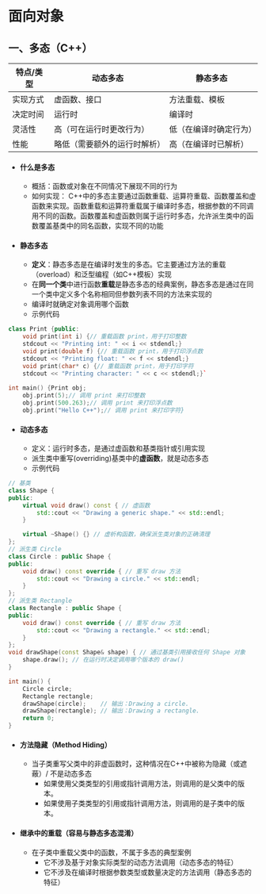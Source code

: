 # 面向对象

## 一、多态（C++）

| **特点/类型** | **动态多态**       | **静态多态**    |
| --------- | -------------- | ----------- |
| 实现方式      | 虚函数、接口         | 方法重载、模板     |
| 决定时间      | 运行时            | 编译时         |
| 灵活性       | 高（可在运行时更改行为）   | 低（在编译时确定行为） |
| 性能        | 略低（需要额外的运行时解析） | 高（在编译时已解析）  |

- #### 什么是多态
   - 概括：函数或对象在不同情况下展现不同的行为
   - 如何实现：   C++中的多态主要通过函数重载、运算符重载、函数覆盖和虚函数来实现。函数重载和运算符重载属于编译时多态，根据参数的不同调用不同的函数。函数覆盖和虚函数则属于运行时多态，允许派生类中的函数覆盖基类中的同名函数，实现不同的功能
- #### 静态多态
   - **定义**：静态多态是在编译时发生的多态。它主要通过方法的重载（overload）和泛型编程（如C++模板）实现
   - 在**同一个类**中进行函数**重载**是静态多态的经典案例，静态多态是通过在同一个类中定义多个名称相同但参数列表不同的方法来实现的
   - 编译时就确定对象调用哪个函数
   + 示例代码
```cpp
class Print {public:  
    void print(int i) {// 重载函数 print，用于打印整数  
    stdcout << "Printing int: " << i << stdendl;}  
    void print(double f) {// 重载函数 print，用于打印浮点数  
    stdcout << "Printing float: " << f << stdendl;}  
    void print(char* c) {// 重载函数 print，用于打印字符  
    stdcout << "Printing character: " << c << stdendl;}`
	 
int main() {Print obj;
	obj.print(5);// 调用 print 来打印整数
	obj.print(500.263);// 调用 print 来打印浮点数
	obj.print("Hello C++");// 调用 print 来打印字符}
```

- #### 动态多态
   - 定义：运行时多态，是通过虚函数和基类指针或引用实现
   - 派生类中重写(overriding)基类中的**虚函数**，就是动态多态
   + 示例代码
```cpp
// 基类
class Shape {
public:
    virtual void draw() const { // 虚函数
        std::cout << "Drawing a generic shape." << std::endl;
    }

    virtual ~Shape() {} // 虚析构函数，确保派生类对象的正确清理
};
// 派生类 Circle
class Circle : public Shape {
public:
    void draw() const override { // 重写 draw 方法
        std::cout << "Drawing a circle." << std::endl;
    }
};
// 派生类 Rectangle
class Rectangle : public Shape {
public:
    void draw() const override { // 重写 draw 方法
        std::cout << "Drawing a rectangle." << std::endl;
    }
};
void drawShape(const Shape& shape) { // 通过基类引用接收任何 Shape 对象
    shape.draw(); // 在运行时决定调用哪个版本的 draw()
}

int main() {
    Circle circle;
    Rectangle rectangle;
    drawShape(circle);    // 输出：Drawing a circle.
    drawShape(rectangle); // 输出：Drawing a rectangle.
    return 0;
}
```

- #### 方法隐藏（Method Hiding）
   + 当子类重写父类中的非虚函数时，这种情况在C++中被称为隐藏（或遮蔽）/ 不是动态多态
      - 如果使用父类类型的引用或指针调用方法，则调用的是父类中的版本。
      - 如果使用子类类型的引用或指针调用方法，则调用的是子类中的版本。
- #### 继承中的重载（容易与静态多态混淆）
   + 在子类中重载父类中的函数，不属于多态的典型案例
      - 它不涉及基于对象实际类型的动态方法调用（动态多态的特征）
      - 它不涉及在编译时根据参数类型或数量决定的方法调用（静态多态的特征）

